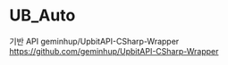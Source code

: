 # UB_Auto

기반 API
geminhup/UpbitAPI-CSharp-Wrapper
https://github.com/geminhup/UpbitAPI-CSharp-Wrapper
